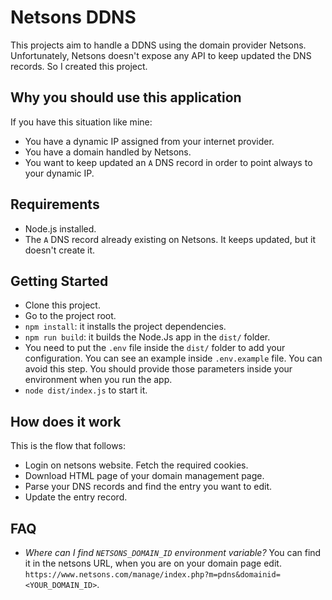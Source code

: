 # Netsons DDNS

This projects aim to handle a DDNS using the domain provider Netsons.
Unfortunately, Netsons doesn't expose any API to keep updated the DNS records. So I created this project.

## Why you should use this application

If you have this situation like mine:

- You have a dynamic IP assigned from your internet provider.
- You have a domain handled by Netsons.
- You want to keep updated an `A` DNS record in order to point always to your dynamic IP.

## Requirements

- Node.js installed.
- The `A` DNS record already existing on Netsons. It keeps updated, but it doesn't create it.

## Getting Started

- Clone this project.
- Go to the project root.
- `npm install`: it installs the project dependencies.
- `npm run build`: it builds the Node.Js app in the `dist/` folder.
- You need to put the `.env` file inside the `dist/` folder to add your configuration. You can see an example inside `.env.example` file.
  You can avoid this step. You should provide those parameters inside your environment when you run the app.
- `node dist/index.js` to start it.

## How does it work

This is the flow that follows:

- Login on netsons website. Fetch the required cookies.
- Download HTML page of your domain management page.
- Parse your DNS records and find the entry you want to edit.
- Update the entry record.

## FAQ

- *Where can I find `NETSONS_DOMAIN_ID` environment variable?* You can find it in the netsons URL, when you are on your domain page edit.
  `https://www.netsons.com/manage/index.php?m=pdns&domainid=<YOUR_DOMAIN_ID>`.

